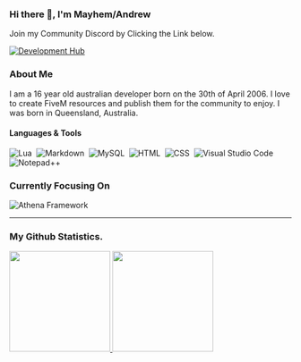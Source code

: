 ### Hi there 👋, I'm Mayhem/Andrew

Join my Community Discord by Clicking the Link below.

[![Development Hub](https://img.shields.io/badge/Click%20To%20Join-Mayhem's%20Development%20Hub-blue?style=for-the-badge)](https://discord.gg/ZjSEW4F7ZQ)

### About Me
I am a 16 year old australian developer born on the 30th of April 2006. I love to create FiveM resources and publish them for the community to enjoy. I was born in Queensland, Australia.

#### Languages & Tools
![Lua](https://img.shields.io/badge/Language-Lua-critical?style=for-the-badge)&nbsp;
![Markdown](https://img.shields.io/badge/Language-Markdown-critical?style=for-the-badge)&nbsp;
![MySQL](https://img.shields.io/badge/Language-MySQL-critical?style=for-the-badge)&nbsp;
![HTML](https://img.shields.io/badge/Language-HTML-critical?style=for-the-badge)&nbsp;
![CSS](https://img.shields.io/badge/Language-CSS-critical?style=for-the-badge)&nbsp;
![Visual Studio Code](https://img.shields.io/badge/IDE-Visual%20Studio%20Code-blue?style=for-the-badge)&nbsp;
![Notepad++](https://img.shields.io/badge/IDE-Notepad++-blue?style=for-the-badge)&nbsp;

### Currently Focusing On
![Athena Framework](https://img.shields.io/badge/Resource-Athenas%20Framework-blue?style=for-the-badge)&nbsp;

---
### My Github Statistics.
<p align="left">
<a href="https://github.com/MayhemStudios">
  <img height="180em" src="https://github-readme-stats-eight-theta.vercel.app/api?username=nat2k15&show_icons=true&theme=react&include_all_commits=true&count_private=true"/>
  <img height="180em" src="https://github-readme-stats-eight-theta.vercel.app/api/top-langs/?username=nat2k15&layout=compact&langs_count=8&theme=react"/>
</a>
</p>
